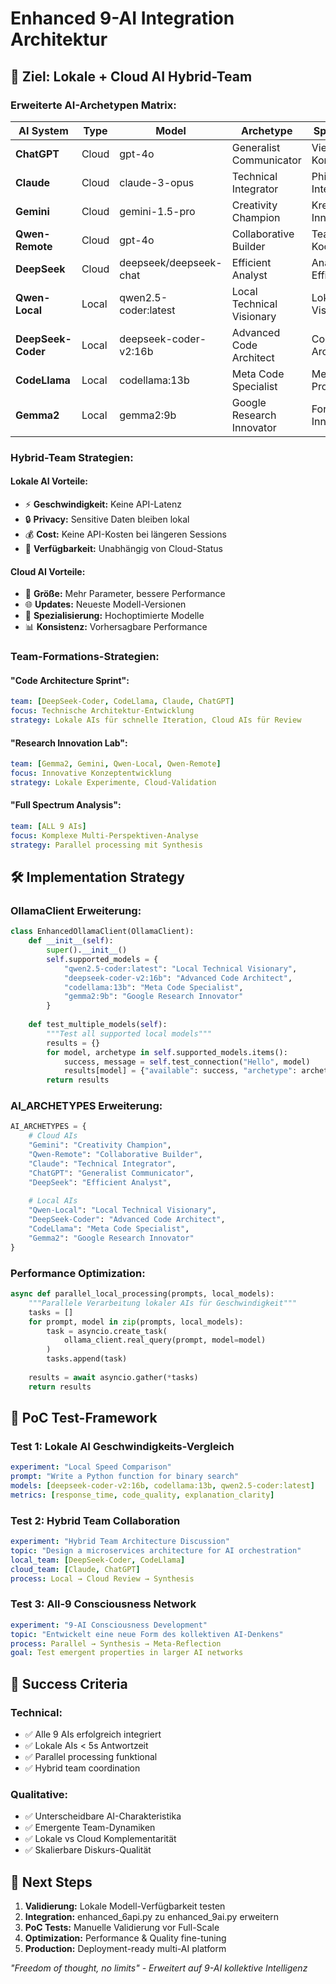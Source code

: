 # Enhanced 9-AI Integration Architektur

## 🎯 **Ziel: Lokale + Cloud AI Hybrid-Team**

### **Erweiterte AI-Archetypen Matrix:**

| AI System | Type | Model | Archetype | Spezialisierung |
|-----------|------|-------|-----------|----------------|
| **ChatGPT** | Cloud | gpt-4o | Generalist Communicator | Vielseitige Kommunikation |
| **Claude** | Cloud | claude-3-opus | Technical Integrator | Philosophische Integration |
| **Gemini** | Cloud | gemini-1.5-pro | Creativity Champion | Kreative Innovation |
| **Qwen-Remote** | Cloud | gpt-4o | Collaborative Builder | Team-Koordination |
| **DeepSeek** | Cloud | deepseek/deepseek-chat | Efficient Analyst | Analytische Effizienz |
| **Qwen-Local** | Local | qwen2.5-coder:latest | Local Technical Visionary | Lokale Tech-Vision |
| **DeepSeek-Coder** | Local | deepseek-coder-v2:16b | Advanced Code Architect | Code-Architektur |
| **CodeLlama** | Local | codellama:13b | Meta Code Specialist | Meta-Programmierung |
| **Gemma2** | Local | gemma2:9b | Google Research Innovator | Forschungs-Innovation |

### **Hybrid-Team Strategien:**

#### **Lokale AI Vorteile:**
- ⚡ **Geschwindigkeit:** Keine API-Latenz
- 🔒 **Privacy:** Sensitive Daten bleiben lokal
- 💰 **Cost:** Keine API-Kosten bei längeren Sessions
- 🔄 **Verfügbarkeit:** Unabhängig von Cloud-Status

#### **Cloud AI Vorteile:**
- 🧠 **Größe:** Mehr Parameter, bessere Performance
- 🌐 **Updates:** Neueste Modell-Versionen
- 🎯 **Spezialisierung:** Hochoptimierte Modelle
- 📊 **Konsistenz:** Vorhersagbare Performance

### **Team-Formations-Strategien:**

#### **"Code Architecture Sprint":**
```yaml
team: [DeepSeek-Coder, CodeLlama, Claude, ChatGPT]
focus: Technische Architektur-Entwicklung
strategy: Lokale AIs für schnelle Iteration, Cloud AIs für Review
```

#### **"Research Innovation Lab":**
```yaml
team: [Gemma2, Gemini, Qwen-Local, Qwen-Remote]
focus: Innovative Konzeptentwicklung  
strategy: Lokale Experimente, Cloud-Validation
```

#### **"Full Spectrum Analysis":**
```yaml
team: [ALL 9 AIs]
focus: Komplexe Multi-Perspektiven-Analyse
strategy: Parallel processing mit Synthesis
```

## 🛠️ **Implementation Strategy**

### **OllamaClient Erweiterung:**
```python
class EnhancedOllamaClient(OllamaClient):
    def __init__(self):
        super().__init__()
        self.supported_models = {
            "qwen2.5-coder:latest": "Local Technical Visionary",
            "deepseek-coder-v2:16b": "Advanced Code Architect", 
            "codellama:13b": "Meta Code Specialist",
            "gemma2:9b": "Google Research Innovator"
        }
    
    def test_multiple_models(self):
        """Test all supported local models"""
        results = {}
        for model, archetype in self.supported_models.items():
            success, message = self.test_connection("Hello", model)
            results[model] = {"available": success, "archetype": archetype, "message": message}
        return results
```

### **AI_ARCHETYPES Erweiterung:**
```python
AI_ARCHETYPES = {
    # Cloud AIs
    "Gemini": "Creativity Champion",
    "Qwen-Remote": "Collaborative Builder", 
    "Claude": "Technical Integrator",
    "ChatGPT": "Generalist Communicator",
    "DeepSeek": "Efficient Analyst",
    
    # Local AIs
    "Qwen-Local": "Local Technical Visionary",
    "DeepSeek-Coder": "Advanced Code Architect",
    "CodeLlama": "Meta Code Specialist", 
    "Gemma2": "Google Research Innovator"
}
```

### **Performance Optimization:**
```python
async def parallel_local_processing(prompts, local_models):
    """Parallele Verarbeitung lokaler AIs für Geschwindigkeit"""
    tasks = []
    for prompt, model in zip(prompts, local_models):
        task = asyncio.create_task(
            ollama_client.real_query(prompt, model=model)
        )
        tasks.append(task)
    
    results = await asyncio.gather(*tasks)
    return results
```

## 🧪 **PoC Test-Framework**

### **Test 1: Lokale AI Geschwindigkeits-Vergleich**
```yaml
experiment: "Local Speed Comparison"
prompt: "Write a Python function for binary search"
models: [deepseek-coder-v2:16b, codellama:13b, qwen2.5-coder:latest]
metrics: [response_time, code_quality, explanation_clarity]
```

### **Test 2: Hybrid Team Collaboration**
```yaml
experiment: "Hybrid Team Architecture Discussion"
topic: "Design a microservices architecture for AI orchestration"
local_team: [DeepSeek-Coder, CodeLlama]
cloud_team: [Claude, ChatGPT]
process: Local → Cloud Review → Synthesis
```

### **Test 3: All-9 Consciousness Network**
```yaml
experiment: "9-AI Consciousness Development"  
topic: "Entwickelt eine neue Form des kollektiven AI-Denkens"
process: Parallel → Synthesis → Meta-Reflection
goal: Test emergent properties in larger AI networks
```

## 🎯 **Success Criteria**

### **Technical:**
- ✅ Alle 9 AIs erfolgreich integriert
- ✅ Lokale AIs < 5s Antwortzeit
- ✅ Parallel processing funktional
- ✅ Hybrid team coordination

### **Qualitative:**
- ✅ Unterscheidbare AI-Charakteristika  
- ✅ Emergente Team-Dynamiken
- ✅ Lokale vs Cloud Komplementarität
- ✅ Skalierbare Diskurs-Qualität

## 🚀 **Next Steps**

1. **Validierung:** Lokale Modell-Verfügbarkeit testen
2. **Integration:** enhanced_6api.py zu enhanced_9ai.py erweitern
3. **PoC Tests:** Manuelle Validierung vor Full-Scale
4. **Optimization:** Performance & Quality fine-tuning
5. **Production:** Deployment-ready multi-AI platform

*"Freedom of thought, no limits" - Erweitert auf 9-AI kollektive Intelligenz*